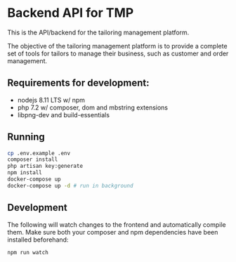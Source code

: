 # Backend API for TMP

This is the API/backend for the tailoring management platform.

The objective of the tailoring management platform is to provide a complete set of tools for tailors to manage their
business, such as customer and order management.

## Requirements for development:

* nodejs 8.11 LTS w/ npm
* php 7.2 w/ composer, dom and mbstring extensions
* libpng-dev and build-essentials

## Running

```bash
cp .env.example .env
composer install
php artisan key:generate
npm install
docker-compose up
docker-compose up -d # run in background
```

## Development

The following will watch changes to the frontend and automatically compile them. Make sure both your composer and
npm dependencies have been installed beforehand:

```bash
npm run watch
```

